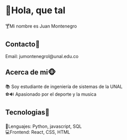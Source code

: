 <h1 align="left">🍺Hola, que tal</h1>

###

<p align="left">🍸Mi nombre es Juan Montenegro</p>

###

<h2 align="left">Contacto📧</h2>
<p align="left">Email: jumontenegrol@unal.edu.co<br>

<h2 align="left">Acerca de mi🐵</h2>

###

<p align="left">📚 Soy estudiante de ingeniería de sistemas de la UNAL<br>⚽🔊 Apasionado por el deporte y la musica<br>

###

<h2 align="left">Tecnologias🤑</h2>

###

<p align="left">🗿Lenguajes: Python, javascript, SQL<br>💻Frontend: React, CSS, HTML<br>

###

